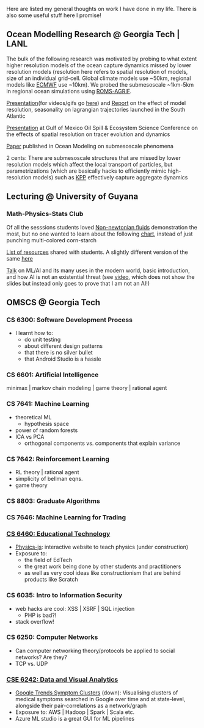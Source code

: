 Here are listed my general thoughts on work I have done in my life. There is also some useful stuff here I promise!

## Ocean Modelling Research @ Georgia Tech | LANL
The bulk of the following research was motivated by probing to what extent higher resolution models of the ocean capture dynamics missed by lower resolution models (resolution here refers to spatial resolution of models, size of an individual grid-cell. Global climate models use ~50km, regional models like [ECMWF](https://www.ecmwf.int/) use ~10km). We probed the submesoscale ~1km-5km in regional ocean simulations using [ROMS-AGRIF](http://www.croco-ocean.org/documentation/ROMS_AGRIF-User-Guide/).

[Presentation](./ocean_modeling/Lagrangian_presentation.pdf)(for videos/gifs go [here](./ocean_modeling/README.md)) and [Report](./ocean_modeling/lagrangian_report.pdf) on the effect of model resolution, seasonality on lagrangian trajectories launched in the South Atlantic

[Presentation](./ocean_modeling/GOM15_keshav.pdf) at Gulf of Mexico Oil Spill & Ecosystem Science Conference on the effects of spatial resolution on tracer evolution and dynamics

[Paper](./ocean_modeling/bracco2016.pdf) published in Ocean Modeling on submesoscale phenomena

2 cents: There are submesoscale structures that are missed by lower resolution models which affect the local transport of particles, but parametrizations (which are basically hacks to efficiently mimic high-resolution models) such as [KPP](https://journals.ametsoc.org/doi/abs/10.1175/1520-0485(1999)029%3C0449%3AVOVMIA%3E2.0.CO%3B2) effectively capture aggregate dynamics

## Lecturing @ University of Guyana

### Math-Physics-Stats Club
Of all the sesssions students loved [Non-newtonian fluids](https://www.youtube.com/watch?v=NPrCuIgX2_I) demonstration the most, but no one wanted to learn about the following [chart](https://en.wikipedia.org/wiki/Non-Newtonian_fluid#/media/File:Rheology_of_time_independent_fluids.svg), instead of just punching multi-colored corn-starch

[List of resources](https://docs.google.com/document/d/1krllrQxnC8VQY3NAupyENBjjj59B5CCBG7Ci2qqgSMg/edit?usp=sharing) shared with students. A slightly different version of the same [here](https://kmjoshi.github.io/physics-js/iwanttolearnmore.html)

[Talk](./Joshi_TechEdTalk_UG.pdf) on ML/AI and its many uses in the modern world, basic introduction, and how AI is not an existential threat (see [video](https://www.youtube.com/watch?v=_wwUJfJJyHA&t=1315s), which does not show the slides but instead only goes to prove that I am not an AI!)

## OMSCS @ Georgia Tech

### CS 6300: Software Development Process
- I learnt how to:
	- do unit testing
	- about different design patterns
	- that there is no silver bullet
	- that Android Studio is a hassle
### CS 6601: Artificial Intelligence
minimax | markov chain modeling | game theory | rational agent
### CS 7641: Machine Learning
- theoretical ML
	- hypothesis space
- power of random forests
- ICA vs PCA
	- orthogonal components vs. components that explain variance
### CS 7642: Reinforcement Learning
- RL theory | rational agent
- simplicity of bellman eqns.
- game theory
### CS 8803: Graduate Algorithms
### CS 7646: Machine Learning for Trading
### [CS 6460: Educational Technology](http://omscs6460.gatech.edu/)
- [Physics-js](https://github.com/kmjoshi/physics-js): interactive website to teach physics (under construction)
- Exposure to:
	- the field of EdTech
	- the great work being done by other students and practitioners
	- as well as very cool ideas like constructionism that are behind products like Scratch
### CS 6035: Intro to Information Security
- web hacks are cool: XSS | XSRF | SQL injection
	- PHP is bad?!
- stack overflow!
### CS 6250: Computer Networks
- Can computer networking theory/protocols be applied to social networks? Are they?
- TCP vs. UDP
### [CSE 6242: Data and Visual Analytics](https://poloclub.github.io/cse6242-2018fall-online/)

- [Google Trends Symptom Clusters](http://35.239.193.75/) (down): Visualising clusters of medical symptoms searched in Google over time and at state-level, alongside their pair-correlations as a network/graph 
- Exposure to: AWS | Hadoop | Spark | Scala etc.
- Azure ML studio is a great GUI for ML pipelines
